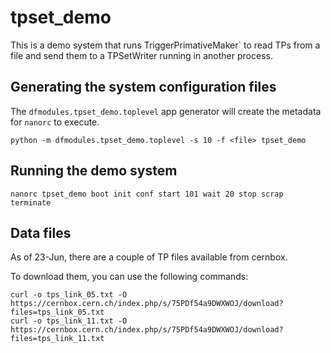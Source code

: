# tpset_demo

This is a demo system that runs TriggerPrimativeMaker` to read TPs
from a file and send them to a TPSetWriter running in another process.

## Generating the system configuration files

The `dfmodules.tpset_demo.toplevel` app generator will create the metadata
for `nanorc` to execute.

```
python -m dfmodules.tpset_demo.toplevel -s 10 -f <file> tpset_demo
```

## Running the demo system

```
nanorc tpset_demo boot init conf start 101 wait 20 stop scrap terminate
```

## Data files

As of 23-Jun, there are a couple of TP files available from cernbox.

To download them, you can use the following commands:

    curl -o tps_link_05.txt -O https://cernbox.cern.ch/index.php/s/75PDf54a9DWXWOJ/download?files=tps_link_05.txt
    curl -o tps_link_11.txt -O https://cernbox.cern.ch/index.php/s/75PDf54a9DWXWOJ/download?files=tps_link_11.txt
